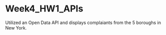 # Week4_HW1_APIs
Utilized an Open Data API and displays complaiants from the 5 boroughs in New York.
